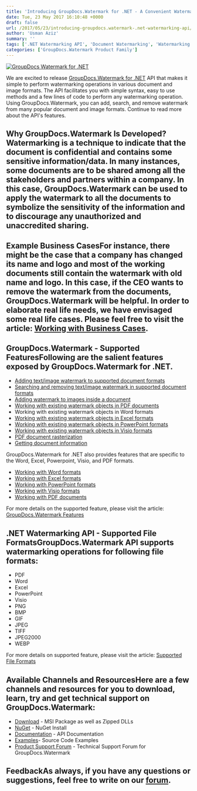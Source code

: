 ```yaml
---
title: 'Introducing GroupDocs.Watermark for .NET - A Convenient Watermarking API'
date: Tue, 23 May 2017 16:10:48 +0000
draft: false
url: /2017/05/23/introducing-groupdocs.watermark-.net-watermarking-api/
author: 'Usman Aziz'
summary: ''
tags: ['.NET Watermarking API', 'Document Watermarking', 'Watermarking API for .NET', 'GroupDocs.Watermark for .NET Release']
categories: ['GroupDocs.Watermark Product Family']
---
```


[![GroupDocs Watermark for .NET](http://blog.groupdocs.com/wp-content/uploads/sites/4/2017/05/GroupDocs-Watermark-for-.NET_.png)](http://groupdocs.com/dot-net/document-watermark-library)

We are excited to release [GroupDocs.Watermark for .NET](https://www.groupdocs.com/products/watermark/net) API that makes it simple to perform watermarking operations in various document and image formats. The API facilitates you with simple syntax, easy to use methods and a few lines of code to perform any watermarking operation. Using GroupDocs.Watermark, you can add, search, and remove watermark from many popular document and image formats. Continue to read more about the API's features.

## Why GroupDocs.Watermark Is Developed?Watermarking is a technique to indicate that the document is confidential and contains some sensitive information/data. In many instances, some documents are to be shared among all the stakeholders and partners within a company. In this case, GroupDocs.Watermark can be used to apply the watermark to all the documents to symbolize the sensitivity of the information and to discourage any unauthorized and unaccredited sharing.

## Example Business CasesFor instance, there might be the case that a company has changed its name and logo and most of the working documents still contain the watermark with old name and logo. In this case, if the CEO wants to remove the watermark from the documents, GroupDocs.Watermark will be helpful. In order to elaborate real life needs, we have envisaged some real life cases. Please feel free to visit the article: [Working with Business Cases](https://docs.groupdocs.com/watermark/net).

## GroupDocs.Watermark - Supported FeaturesFollowing are the salient features exposed by GroupDocs.Watermark for .NET.

*   [Adding text/image watermark to supported document formats](https://docs.groupdocs.com/watermark/net)
*   [Searching and removing text/image watermark in supported document formats](https://docs.groupdocs.com/watermark/net)
*   [Adding watermark to images inside a document](https://docs.groupdocs.com/display/watermarknet/Adding+Watermark+to+Images+Inside+a+Document)
*   [Working with existing watermark objects in PDF documents](https://docs.groupdocs.com/watermark/net)
*   Working with existing watermark objects in Word formats
*   [Working with existing watermark objects in Excel formats](https://docs.groupdocs.com/watermark/net)
*   [Working with existing watermark objects in PowerPoint formats](https://docs.groupdocs.com/watermark/net)
*   [Working with existing watermark objects in Visio formats](https://docs.groupdocs.com/watermark/net)
*   [PDF document rasterization](https://docs.groupdocs.com/watermark/net)
*   [Getting document information](https://docs.groupdocs.com/watermark/net)

GroupDocs.Watermark for .NET also provides features that are specific to the Word, Excel, Powerpoint, Visio, and PDF formats.

*   [Working with Word formats](https://docs.groupdocs.com/watermark/net)
*   [Working with Excel formats](https://docs.groupdocs.com/watermark/net)
*   [Working with PowerPoint formats](https://docs.groupdocs.com/watermark/net)
*   [Working with Visio formats](https://docs.groupdocs.com/watermark/net)
*   [Working with PDF documents](https://docs.groupdocs.com/watermark/net)

For more details on the supported feature, please visit the article: [GroupDocs.Watermark Features](https://docs.groupdocs.com/display/watermarknet/Features+Overview)

## .NET Watermarking API - Supported File FormatsGroupDocs.Watermark API supports watermarking operations for following file formats:

*   PDF
*   Word
*   Excel
*   PowerPoint
*   Visio
*   PNG
*   BMP
*   GIF
*   JPEG
*   TIFF
*   JPEG2000
*   WEBP

For more details on supported feature, please visit the article: [Supported File Formats](https://docs.groupdocs.com/watermark/net)

## Available Channels and ResourcesHere are a few channels and resources for you to download, learn, try and get technical support on GroupDocs.Watermark:

*   [Download](https://downloads.groupdocs.com/watermark/net "GroupDocs.Watermark MSI") - MSI Package as well as Zipped DLLs
*   [NuGet](https://www.nuget.org/packages/groupdocs-watermark-dotnet/ "GroupDocs.Watermark Nuget Package") - NuGet Install
*   [Documentation](https://docs.groupdocs.com/watermark/net "Watermark API documentation") - API Documentation
*   [Examples](https://github.com/groupdocs-watermark/GroupDocs.watermark-for-.NET "How to use Watermark API")\- Source Code Examples
*   [Product Support Forum](http://www.groupdocs.com/Community/forums/groupdocs.watermark-product-family/55/showforum.aspx) - Technical Support Forum for GroupDocs.Watermark

## FeedbackAs always, if you have any questions or suggestions, feel free to write on our [forum](http://www.groupdocs.com/Community/forums/groupdocs.watermark-product-family/55/showforum.aspx "Technical Support Forum").





